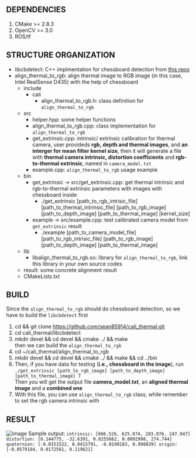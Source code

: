 ## DEPENDENCIES
1. CMake >= 2.8.3
2. OpenCV >= 3.0
3. ROS/tf

## STRUCTURE ORGANIZATION
- libcbdetect: C++ implmentation for chessboard detection from [this repo](https://github.com/ftdlyc/libcbdetect)
- align_thermal_to_rgb: align thermal image to RGB image (in this case, Intel RealSense D435) with the help of chessboard
  - include
    - cali
      - align_thermal_to_rgb.h: class definition for `align_thermal_to_rgb`
  - src
    - helper.hpp: some helper functions
    - align_thermal_to_rgb.cpp: class implementation for `align_thermal_to_rgb`
    - get_extrinsic.cpp: intrinsic/ extrinsic calibration for thermal camera, user provideds **rgb, depth and thermal images**, and **an interger for mean filter kernel size**, then it will generate a file with **thermal camera intrinsic, distortion coefficients** and **rgb-to-thermal extrinsic**, named in `camera_model.txt`
    - example.cpp: `align_thermal_to_rgb` usage example
  - bin
    - get_extrinsic -> src/get_extrinsic.cpp: get thermal intrinsic and rgb-to-thermal extrinsic parameters with images with chessboard inside
      - ./get_extrinsic [path_to_rgb_intrisic_file] [path_to_thermal_intrinsic_file] [path_to_rgb_image] [path_to_depth_image] [path_to_thermal_image] [kernel_size]
    - example -> src/example.cpp: test calibrated camera model from `get_extrinsic` result
      - ./example [path_to_camera_model_file] [path_to_rgb_intrisic_file] [path_to_rgb_image] [path_to_depth_image] [path_to_thermal_image]
  - lib
    - libalign_thermal_to_rgb.so: library for `align_thermal_to_rgb`, link this library in your own source codes
  - result: some concrete alignment result
  - CMakeLists.txt
 
## BUILD
Since the `align_thermal_to_rgb` should do chessboard detection, so we have to build the `libcbdetect` first  
  1. cd && git clone https://github.com/sean85914/cali_thermal.git  
  2. cd cali_thermal/libcbdetect  
  3. mkdir devel && cd devel && cmake ../ && make  
then we can build the `align_thermal_to_rgb`  
  4. cd ~/cali_thermal/align_thermal_to_rgb  
  5. mkdir devel && cd devel && cmake ../ && make && cd ../bin  
  6. Then, if you have data for testing (**i.e., chessboard in the image**), run  
  `./get_extrinsic [path_to_rgb_image] [path_to_depth_image] [path_to_thermal_image] 7`  
    Then you will get the output file **camera_model.txt**, an **aligned thermal image** and a **combined one**
  7. With this file, you can use `align_thermal_to_rgb` class, while remember to set the rgb camera intrinsic with

## RESULT
![image](https://github.com/sean85914/align_thermal_to_rgb/blob/master/align_thermal_to_rgb/result/result.jpg)
Sample output:
``
intrinsic: [606.526, 625.874, 283.076, 247.947]
distortion: [0.144775, -32.6391, 0.0255662, 0.0092998, 274.744]
quaternion: [-0.0151522, 0.0415791, -0.0190183, 0.998839]
origin: [-0.0579184, 0.0172561, 0.119621]
``

